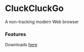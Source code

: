 # CluckCluckGo
A non-tracking modern Web browser

### Features

Downloads [here](https://github.com/Cohejh/CluckCluckGo/releases)

